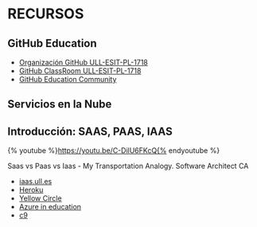 # RECURSOS


## GitHub Education
  * [Organización GitHub ULL-ESIT-PL-1718](https://github.com/ULL-ESIT-PL-1718)
  * [GitHub ClassRoom ULL-ESIT-PL-1718](https://classroom.github.com/classrooms/19915164-ull-esit-sytw-1617)
  * [GitHub Education Community](https://education.github.community/)

## Servicios en la Nube
## Introducción: SAAS, PAAS, IAAS

{% youtube %}https://youtu.be/C-DilU6FKcQ{% endyoutube %}

Saas vs Paas vs Iaas - My Transportation Analogy.
Software Architect CA

  * [iaas.ull.es](iaas.md)
  * [Heroku](heroku.md)
  * [Yellow Circle](yellow.md)
  * [Azure in education](azure.md)
  * [c9](c9.md)

